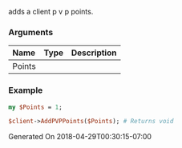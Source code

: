 adds a client p v p points.
### Arguments
**Name**|**Type**|**Description**
:---|:---|:---
Points||

### Example

```perl
my $Points = 1;

$client->AddPVPPoints($Points); # Returns void
```


Generated On 2018-04-29T00:30:15-07:00